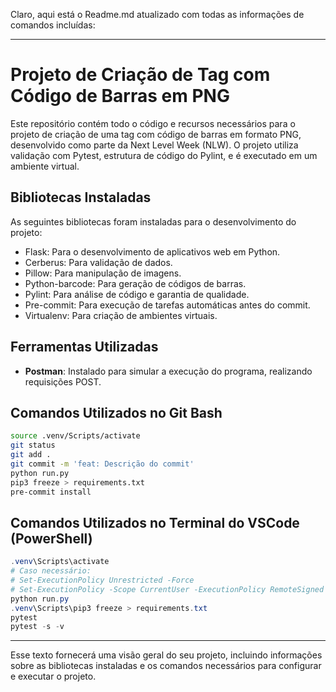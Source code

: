 Claro, aqui está o Readme.md atualizado com todas as informações de comandos incluídas:

---

# Projeto de Criação de Tag com Código de Barras em PNG

Este repositório contém todo o código e recursos necessários para o projeto de criação de uma tag com código de barras em formato PNG, desenvolvido como parte da Next Level Week (NLW). O projeto utiliza validação com Pytest, estrutura de código do Pylint, e é executado em um ambiente virtual.

## Bibliotecas Instaladas

As seguintes bibliotecas foram instaladas para o desenvolvimento do projeto:

- Flask: Para o desenvolvimento de aplicativos web em Python.
- Cerberus: Para validação de dados.
- Pillow: Para manipulação de imagens.
- Python-barcode: Para geração de códigos de barras.
- Pylint: Para análise de código e garantia de qualidade.
- Pre-commit: Para execução de tarefas automáticas antes do commit.
- Virtualenv: Para criação de ambientes virtuais.

## Ferramentas Utilizadas

- **Postman**: Instalado para simular a execução do programa, realizando requisições POST.

## Comandos Utilizados no Git Bash

```bash
source .venv/Scripts/activate
git status
git add .
git commit -m 'feat: Descrição do commit'
python run.py
pip3 freeze > requirements.txt
pre-commit install
```

## Comandos Utilizados no Terminal do VSCode (PowerShell)

```powershell
.venv\Scripts\activate
# Caso necessário:
# Set-ExecutionPolicy Unrestricted -Force
# Set-ExecutionPolicy -Scope CurrentUser -ExecutionPolicy RemoteSigned
python run.py
.venv\Scripts\pip3 freeze > requirements.txt
pytest
pytest -s -v
```

---

Esse texto fornecerá uma visão geral do seu projeto, incluindo informações sobre as bibliotecas instaladas e os comandos necessários para configurar e executar o projeto.
